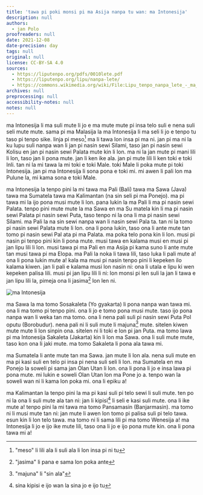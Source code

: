 ```yaml
---
title: 'tawa pi poki monsi pi ma Asija nanpa tu wan: ma Intonesija'
description: null
authors:
  - jan Polo
proofreaders: null
date: 2021-12-08
date-precision: day
tags: null
original: null
license: CC-BY-SA 4.0
sources:
  - https://liputenpo.org/pdfs/0010lete.pdf
  - https://liputenpo.org/lipu/nanpa-lete/
  - https://commons.wikimedia.org/wiki/File:Lipu_tenpo_nanpa_lete_-_ma_Intonesija.png
archives: null
preprocessing: null
accessibility-notes: null
notes: null
---
```


ma Intonesija li ma suli mute li jo e ma mute mute pi insa telo suli e nena suli seli mute mute. sama pi ma Malasija la ma Intonesija li ma seli li jo e tenpo tu taso pi tenpo sike. linja pi meso[^1] ma li tawa lon insa pi ma ni. jan pi ma ni la ku lupu suli nanpa wan li jan pi nasin sewi Silami, taso jan pi nasin sewi Kolisu en jan pi nasin sewi Palata mute kin li lon. ma ni la jan mute pi mani lili li lon, taso jan li pona mute. jan li ken ike ala. jan pi mute lili li ken toki e toki Inli. tan ni la mi tawa la mi toki e toki Male. toki Male li poka mute pi toki Intonesija. jan pi ma Intonesija li sona pona e toki mi. mi awen li pali lon ma Pulune la, mi kama sona e toki Male.

[^1]: "meso" li lili ala li suli ala li lon insa pi ni tu

ma Intonesija la tenpo pini la mi tawa ma Pali (Bali) tawa ma Sawa (Java) tawa ma Sumatela tawa ma Kalimantan (na sin seli pi ma Ponejo). ma pi tawa mi la ijo pona musi mute li lon. pana lukin la ma Pali li ma pi nasin sewi Palata. tenpo pini mute mute la ma Sawa en ma Su matela kin li ma pi nasin sewi Palata pi nasin sewi Puta, taso tenpo ni la ona li ma pi nasin sewi Silami. ma Pali la na sin sewi nanpa wan li nasin sewi Pala ta. tan ni la tomo pi nasin sewi Palata mute li lon. ona li pona lukin, taso ona li ante mute tan tomo pi nasin sewi Pal ata pi ma Palata. ma poka telo pona kin li lon. musi pi nasin pi tenpo pini kin li pona mute. musi tawa en kalama musi en musi pi jan lipu lili li lon. musi tawa pi ma Pali en ma Asija pi kama suno li ante mute tan musi tawa pi ma Elopa. ma Pali la noka li tawa lili, taso luka li pali mute a! ona li pona lukin mute a! kala ma musi pi nasin tenpo pini li kepeken ilo kalama kiwen. jan li pali e kalama musi lon nasin ni: ona li utala e lipu ki wen kepeken palisa lili. musi pi jan lipu lili li ni: lon monsi pi len suli la jan li tawa e jan lipu lili la, pimeja ona li jasima[^2] lon len ni.

![ma Intonesija](https://upload.wikimedia.org/wikipedia/commons/b/b8/Lipu_tenpo_nanpa_lete_-_ma_Intonesija.png)

ma Sawa la ma tomo Sosakaleta (Yo gyakarta) li pona nanpa wan tawa mi. ona li ma tomo pi tenpo pini. ona li jo e tomo pona musi mute. taso ijo pona nanpa wan li weka tan ma tomo. ona li nena pali suli pi nasin sewi Puta Pol oputu (Borobudur). nena pali ni li suli mute li majuna[^3] mute. sitelen kiwen mute mute li lon sinpin ona. sitelen ni li toki e lon pi jan Puta. ma tomo lawa pi ma Intonesija Sakaleta (Jakarta) kin li lon ma Sawa. ona li suli mute mute, taso kon ona li jaki mute. ma tomo Sakaleta li pona ala tawa mi.

[^2]: "jasima" li pana e sama lon poka ante

[^3]: "majuna" li "sin ala"

ma Sumatela li ante mute tan ma Sawa. jan mute li lon ala. nena suli mute en ma pi kasi suli en telo pi insa pi nena suli seli li lon. ma Sumatela en ma Ponejo la soweli pi sama jan Olan Utan li lon. ona li pona li jo e insa lawa pi pona mute. mi lukin e soweli Olan Utan lon ma Pone jo a. tenpo wan la soweli wan ni li kama lon poka mi. ona li epiku a!

ma Kalimantan la tenpo pini la ma pi kasi suli pi telo sewi li suli mute. ten po ni la ona li suli mute ala tan ni: jan li kipisi[^4] li seli e kasi suli mute. ona li ike mute a! tenpo pini la mi tawa ma tomo Pansamasin (Banjarmasin). ma tomo ni li musi mute tan ni: jan mute li awen lon tomo pi palisa suli pi telo tawa. esun kin li lon telo tawa. ma tomo ni li sama lili pi ma tomo Wenesija a! ma Intonesija li jo e ijo ike mute lili, taso ona li jo e ijo pona mute kin. ona li pona tawa mi a!

[^4]: sina kipisi e ijo wan la sina jo e ijo tu